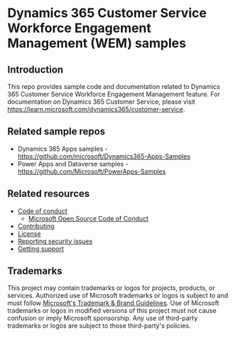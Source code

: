 # Dynamics 365 Customer Service Workforce Engagement Management (WEM) samples

## Introduction

This repo provides sample code and documentation related to Dynamics 365 Customer Service Workforce Engagement Management feature. For documentation on Dynamics 365 Customer Service, please visit <https://learn.microsoft.com/dynamics365/customer-service>.

## Related sample repos

- Dynamics 365 Apps samples - <https://github.com/microsoft/Dynamics365-Apps-Samples>
- Power Apps and Dataverse samples - <https://github.com/Microsoft/PowerApps-Samples>

## Related resources

- [Code of conduct](/CODE_OF_CONDUCT.md)
  - [Microsoft Open Source Code of Conduct](https://opensource.microsoft.com/codeofconduct)
- [Contributing](/CONTRIBUTING.md)
- [License](/LICENSE)
- [Reporting security issues](/SECURITY.md)
- [Getting support](/SUPPORT.md)

## Trademarks

This project may contain trademarks or logos for projects, products, or services. Authorized use of Microsoft trademarks or logos is subject to and must follow [Microsoft's Trademark & Brand Guidelines](https://www.microsoft.com/legal/intellectualproperty/trademarks/usage/general).
Use of Microsoft trademarks or logos in modified versions of this project must not cause confusion or imply Microsoft sponsorship.
Any use of third-party trademarks or logos are subject to those third-party's policies.
